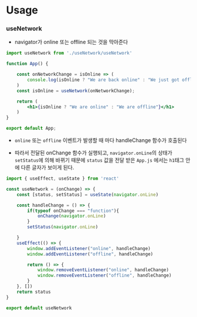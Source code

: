 # Usage


### useNetwork

- navigator가 online 또는 offline 되는 것을 막아준다

```jsx
import useNetwork from './useNetwork/useNetwork'

function App() {

    const onNetworkChange = isOnline => (
        console.log(isOnline ? "We are back online" : "We just got offline")
    )
    const isOnline = useNetwork(onNetworkChange);

    return (
        <h1>{isOnline ? "We are online" : "We are offline"}</h1>
    )
}

export default App;


```

- `online` 또는 `offline` 이벤트가 발생할 때 마다 handleChange 함수가 호출된다 

- 따라서 전달된 onChange 함수가 실행되고, `navigator.onLine`의 상태가 `setStatus`에 의해 바뀌기 때문에 `status` 값을 전달 받은 `App.js` 에서는
`h1`태그 안에 다른 글자가 보이게 된다.

```jsx
import { useEffect, useState } from 'react'

const useNetwork = (onChange) => {
    const [status, setStatus] = useState(navigator.onLine)

    const handleChange = () => {
        if(typeof onChange === "function"){
            onChange(navigator.onLine)
        }
        setStatus(navigator.onLine)

    }
    useEffect(() => {
        window.addEventListener("online", handleChange)
        window.addEventListener("offline", handleChange)

        return () => {
            window.removeEventListener("online", handleChange)
            window.removeEventListener("offline", handleChange)
        }
    }, [])
    return status
}

export default useNetwork



```